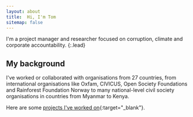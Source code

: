 ```yaml
---
layout: about
title:  Hi, I'm Tom
sitemap: false
---
```



<!--author-->


I'm a project manager and researcher focused on corruption, climate and corporate accountability.
{:.lead}


## My background

I've worked or collaborated with organisations from 27 countries, from international organisations like Oxfam, CIVICUS, Open Society Foundations and Rainforest Foundation Norway to many national-level civil society organisations in countries from Myanmar to Kenya.

Here are some [projects I've worked on](/projects){:target="_blank"}.

